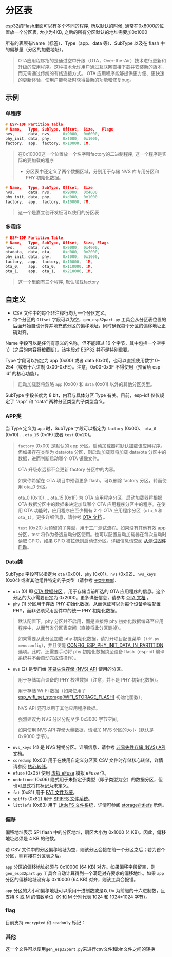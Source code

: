 # 分区表

esp32的Flash里面可以有多个不同的程序, 所以默认的时候, 通常在0x8000的位置放一个分区表, 大小为4KB, 之后的所有分区默认的地址需要加0x1000

所有的表项有Name（标签）、Type（app、data 等）、SubType 以及在 flash 中的偏移量（分区的加载地址）。

> OTA应用程序指的是通过空中升级（OTA，Over-the-Air）技术进行更新和升级的应用程序。这种技术允许用户通过互联网直接下载并安装新的版本，而无需通过传统的有线连接方式。 OTA 应用程序能够提供更方便、更快速的更新体验，使用户能够及时获得最新的功能和修复bug。



## 示例

### 单程序

```c
# ESP-IDF Partition Table
# Name,   Type, SubType, Offset,  Size,   Flags
nvs,      data, nvs,     0x9000,  0x6000,
phy_init, data, phy,     0xf000,  0x1000,
factory,  app,  factory, 0x10000, 1M,
```

> 在0x10000这一个位置放一个名字叫factory的二进制程序, 这一个程序是实际的要加载的程序
>
> - 分区表中还定义了两个数据区域，分别用于存储 NVS 库专用分区和 PHY 初始化数据。

```c
# Name,   Type, SubType, Offset,  Size
nvs,      data, nvs,     0x9000,  0x4000
phy_init, data, phy,     0xd000,  0x1000
factory,  app,  factory, 0x10000, 7M,
```

> 这一个是嘉立创开发板可以使用的分区表

### 多程序

```c
# ESP-IDF Partition Table
# Name,   Type, SubType, Offset,  Size, Flags
nvs,      data, nvs,     0x9000,  0x4000,
otadata,  data, ota,     0xd000,  0x2000,
phy_init, data, phy,     0xf000,  0x1000,
factory,  app,  factory, 0x10000,  1M,
ota_0,    app,  ota_0,   0x110000, 1M,
ota_1,    app,  ota_1,   0x210000, 1M,
```

> 这一个里面有三个程序, 默认加载factory

## 自定义

+ CSV 文件中的每个非注释行均为一个分区定义。
+ 每个分区的 `Offset` 字段可以为空，`gen_esp32part.py` 工具会从分区表位置的后面开始自动计算并填充该分区的偏移地址，同时确保每个分区的偏移地址正确对齐。

Name 字段可以是任何有意义的名称，但不能超过 16 个字节，其中包括一个空字节（之后的内容将被截断）。该字段对 ESP32 并不是特别重要。

Type 字段可以指定为 app (0x00) 或者 data (0x01)，也可以直接使用数字 0-254（或者十六进制 0x00-0xFE）。注意，0x00-0x3F 不得使用（预留给 esp-idf 的核心功能）。

> 启动加载器将忽略 `app` (0x00) 和 `data` (0x01) 以外的其他分区类型。

SubType 字段长度为 8 bit，内容与具体分区 Type 有关。目前，esp-idf 仅仅规定了 “app” 和 “data” 两种分区类型的子类型含义。

### APP类

当 Type 定义为 `app` 时，SubType 字段可以指定为 `factory` (0x00)、 `ota_0` (0x10) … `ota_15` (0x1F) 或者 `test` (0x20)。

> `factory` (0x00) 是默认的 app 分区。启动加载器将默认加载该应用程序。但如果存在类型为 data/ota 分区，则启动加载器将加载 data/ota 分区中的数据，进而判断启动哪个 OTA 镜像文件。
>
> OTA 升级永远都不会更新 factory 分区中的内容。
>
> 如果你希望在 OTA 项目中预留更多 flash，可以删除 factory 分区，转而使用 ota_0 分区。
>
> ota_0 (0x10) … ota_15 (0x1F) 为 OTA 应用程序分区，启动加载器将根据 OTA 数据分区中的数据来决定加载哪个 OTA 应用程序分区中的程序。在使用 OTA 功能时，应用程序应至少拥有 2 个 OTA 应用程序分区（`ota_0` 和 `ota_1`）。更多详细信息，请参考 [OTA 文档](https://docs.espressif.com/projects/esp-idf/zh_CN/latest/esp32/api-reference/system/ota.html) 。
>
> `test` (0x20) 为预留的子类型，用于工厂测试流程。如果没有其他有效 app 分区，test 将作为备选启动分区使用。也可以配置启动加载器在每次启动时读取 GPIO，如果 GPIO 被拉低则启动该分区。详细信息请查阅 [从测试固件启动](https://docs.espressif.com/projects/esp-idf/zh_CN/latest/esp32/api-guides/bootloader.html#bootloader-boot-from-test-firmware)。

### Data类

SubType 字段可以指定为 `ota` (0x00)、`phy` (0x01)、`nvs` (0x02)、`nvs_keys` (0x04) 或者其他组件特定的子类型（请参考 [`子类型枚举`](https://docs.espressif.com/projects/esp-idf/zh_CN/latest/esp32/api-reference/storage/partition.html#_CPPv423esp_partition_subtype_t)).

- `ota` (0) 即 [OTA 数据分区](https://docs.espressif.com/projects/esp-idf/zh_CN/latest/esp32/api-reference/system/ota.html#ota-data-partition) ，用于存储当前所选的 OTA 应用程序的信息。这个分区的大小需要设定为 0x2000。更多详细信息，请参考 [OTA 文档](https://docs.espressif.com/projects/esp-idf/zh_CN/latest/esp32/api-reference/system/ota.html) 。
- `phy` (1) 分区用于存放 PHY 初始化数据，从而保证可以为每个设备单独配置 PHY，而非必须采用固件中的统一 PHY 初始化数据。

> 默认配置下，phy 分区并不启用，而是直接将 phy 初始化数据编译至应用程序中，从而节省分区表空间（直接将此分区删掉）。
>
> 如果需要从此分区加载 phy 初始化数据，请打开项目配置菜单（`idf.py menuconfig`），并且使能 [CONFIG_ESP_PHY_INIT_DATA_IN_PARTITION](https://docs.espressif.com/projects/esp-idf/zh_CN/latest/esp32/api-reference/kconfig.html#config-esp-phy-init-data-in-partition) 选项。此时，还需要手动将 phy 初始化数据烧至设备 flash（esp-idf 编译系统并不会自动完成该操作）。

+ `nvs` (2) 是专门给 [非易失性存储 (NVS) API](https://docs.espressif.com/projects/esp-idf/zh_CN/latest/esp32/api-reference/storage/nvs_flash.html) 使用的分区。

> 用于存储每台设备的 PHY 校准数据（注意，并不是 PHY 初始化数据）。
>
> 用于存储 Wi-Fi 数据（如果使用了 [esp_wifi_set_storage(WIFI_STORAGE_FLASH)](https://docs.espressif.com/projects/esp-idf/zh_CN/latest/esp32/api-reference/network/esp_wifi.html) 初始化函数）。
>
> NVS API 还可以用于其他应用程序数据。
>
> 强烈建议为 NVS 分区分配至少 0x3000 字节空间。
>
> 如果使用 NVS API 存储大量数据，请增加 NVS 分区的大小（默认是 0x6000 字节）。

+ `nvs_keys` (4) 是 NVS 秘钥分区。详细信息，请参考 [非易失性存储 (NVS) API](https://docs.espressif.com/projects/esp-idf/zh_CN/latest/esp32/api-reference/storage/nvs_flash.html) 文档。
+ `coredump` (0x03) 用于在使用自定义分区表 CSV 文件时存储核心转储，详情请参阅 [核心转储](https://docs.espressif.com/projects/esp-idf/zh_CN/latest/esp32/api-guides/core_dump.html)。
+ `efuse` (0x05) 使用 [虚拟 eFuse](https://docs.espressif.com/projects/esp-idf/zh_CN/latest/esp32/api-reference/system/efuse.html#virtual-efuses) 模拟 eFuse 位。
+ `undefined` (0x06) 隐式用于未指定子类型（即子类型为空）的数据分区，但也可显式将其标记为未定义。
+ `fat` (0x81) 用于 [FAT 文件系统](https://docs.espressif.com/projects/esp-idf/zh_CN/latest/esp32/api-reference/storage/fatfs.html)。
+ `spiffs` (0x82) 用于 [SPIFFS 文件系统](https://docs.espressif.com/projects/esp-idf/zh_CN/latest/esp32/api-reference/storage/spiffs.html)。
+ `littlefs` (0x83) 用于 [LittleFS 文件系统](https://github.com/littlefs-project/littlefs)，详情可参阅 [storage/littlefs](https://github.com/espressif/esp-idf/tree/0479494e/examples/storage/littlefs) 示例。

### 偏移

偏移地址表示 SPI flash 中的分区地址，扇区大小为 0x1000 (4 KB)。因此，偏移地址必须是 4 KB 的倍数。

若 CSV 文件中的分区偏移地址为空，则该分区会接在前一个分区之后；若为首个分区，则将接在分区表之后。

`app` 分区的偏移地址必须与 0x10000 (64 KB) 对齐。如果偏移字段留空，则 `gen_esp32part.py` 工具会自动计算得到一个满足对齐要求的偏移地址。如果 `app` 分区的偏移地址没有与 0x10000 (64 KB) 对齐，则该工具会报错。

`app` 分区的大小和偏移地址可以采用十进制数或是以 0x 为前缀的十六进制数，且支持 K 或 M 的倍数单位（K 和 M 分别代表 1024 和 1024*1024 字节）。

### flag

目前支持 `encrypted` 和 `readonly` 标记：

### 其他

这一个文件可以使用`gen_esp32part.py`来进行csv文件和bin文件之间的转换


